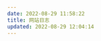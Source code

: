 ```yaml
---
date: 2022-08-29 11:58:22
title: 网站日志
updated: 2022-08-29 12:04:14
---
```

<script src="https://cdn.jsdelivr.net/npm/qexo-static@1.5.0/hexo/talks.min.js"></script><link rel="stylesheet" href="https://cdn.jsdelivr.net/npm/qexo-static@1.5.0/hexo/talks.min.css">

<div id="qexot"></div>

<script>showQexoTalks("qexot", "admin-yxlr.tk", 5)</scrip>

